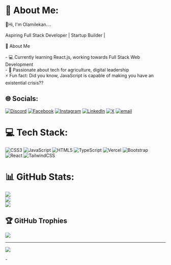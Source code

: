 # 💫 About Me:
👋Hi, I'm Olamilekan....<br><br>Aspiring Full Stack Developer | Startup Builder |<br><br>🚀 About Me<br><br>- 💻 Currently learning React.js, working towards Full Stack Web Development<br>- 🌱 Passionate about tech for agriculture, digital leadership<br>
⚡ Fun fact: Did you know, JavaScript is capable of making you have an existential crisis?? 


## 🌐 Socials:
[![Discord](https://img.shields.io/badge/Discord-%237289DA.svg?logo=discord&logoColor=white)](https://discord.gg/sagittaric_) [![Facebook](https://img.shields.io/badge/Facebook-%231877F2.svg?logo=Facebook&logoColor=white)](https://facebook.com/https://www.facebook.com/share/16WXCzb6va/?mibextid=wwXIfr) [![Instagram](https://img.shields.io/badge/Instagram-%23E4405F.svg?logo=Instagram&logoColor=white)](https://instagram.com/sagittaerys_) [![LinkedIn](https://img.shields.io/badge/LinkedIn-%230077B5.svg?logo=linkedin&logoColor=white)](https://linkedin.com/in/https://www.linkedin.com/in/olamilekan-aremu-a15651236?utm_source=share&utm_campaign=share_via&utm_content=profile&utm_medium=ios_app) [![X](https://img.shields.io/badge/X-black.svg?logo=X&logoColor=white)](https://x.com/@sagittaric) [![email](https://img.shields.io/badge/Email-D14836?logo=gmail&logoColor=white)](mailto:aremu0235@gmail.com) 

# 💻 Tech Stack:
![CSS3](https://img.shields.io/badge/css3-%231572B6.svg?style=for-the-badge&logo=css3&logoColor=white) ![JavaScript](https://img.shields.io/badge/javascript-%23323330.svg?style=for-the-badge&logo=javascript&logoColor=%23F7DF1E) ![HTML5](https://img.shields.io/badge/html5-%23E34F26.svg?style=for-the-badge&logo=html5&logoColor=white) ![TypeScript](https://img.shields.io/badge/typescript-%23007ACC.svg?style=for-the-badge&logo=typescript&logoColor=white) ![Vercel](https://img.shields.io/badge/vercel-%23000000.svg?style=for-the-badge&logo=vercel&logoColor=white) ![Bootstrap](https://img.shields.io/badge/bootstrap-%238511FA.svg?style=for-the-badge&logo=bootstrap&logoColor=white) ![React](https://img.shields.io/badge/react-%2320232a.svg?style=for-the-badge&logo=react&logoColor=%2361DAFB) ![TailwindCSS](https://img.shields.io/badge/tailwindcss-%2338B2AC.svg?style=for-the-badge&logo=tailwind-css&logoColor=white)
# 📊 GitHub Stats:
![](https://github-readme-stats.vercel.app/api?username=Sagittaerys&theme=dark&hide_border=false&include_all_commits=false&count_private=false)<br/>
![](https://nirzak-streak-stats.vercel.app/?user=Sagittaerys&theme=dark&hide_border=false)<br/>
![](https://github-readme-stats.vercel.app/api/top-langs/?username=Sagittaerys&theme=dark&hide_border=false&include_all_commits=false&count_private=false&layout=compact)

## 🏆 GitHub Trophies
![](https://github-profile-trophy.vercel.app/?username=Sagittaerys&theme=dark&no-frame=true&no-bg=false&margin-w=4)



---
[![](https://visitcount.itsvg.in/api?id=Sagittaerys&icon=0&color=0)](https://visitcount.itsvg.in)

<!-- Proudly created with GPRM ( https://gprm.itsvg.in ) -->- 

<!---
Sagittaerys/Sagittaerys is a ✨ special ✨ repository because its `README.md` (this file) appears on your GitHub profile.
You can click the Preview link to take a look at your changes.
--->
